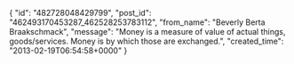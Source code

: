  {
   "id": "482728048429799",
   "post_id": "462493170453287_462528253783112",
   "from_name": "Beverly Berta Braakschmack",
   "message": "Money is a measure of value of actual things, goods/services. Money is by which those are exchanged.",
   "created_time": "2013-02-19T06:54:58+0000"
 }
